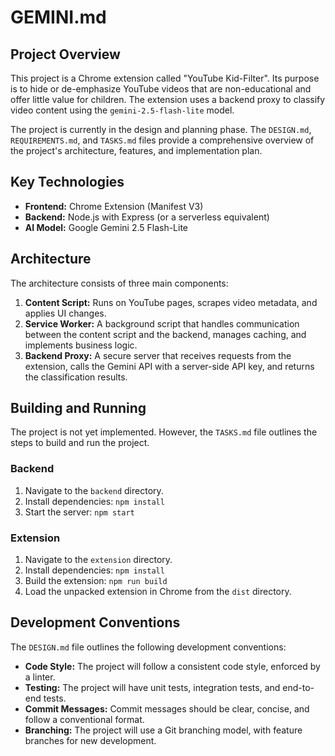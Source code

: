 # GEMINI.md

## Project Overview

This project is a Chrome extension called "YouTube Kid-Filter". Its purpose is to hide or de-emphasize YouTube videos that are non-educational and offer little value for children. The extension uses a backend proxy to classify video content using the `gemini-2.5-flash-lite` model.

The project is currently in the design and planning phase. The `DESIGN.md`, `REQUIREMENTS.md`, and `TASKS.md` files provide a comprehensive overview of the project's architecture, features, and implementation plan.

## Key Technologies

*   **Frontend:** Chrome Extension (Manifest V3)
*   **Backend:** Node.js with Express (or a serverless equivalent)
*   **AI Model:** Google Gemini 2.5 Flash-Lite

## Architecture

The architecture consists of three main components:

1.  **Content Script:** Runs on YouTube pages, scrapes video metadata, and applies UI changes.
2.  **Service Worker:** A background script that handles communication between the content script and the backend, manages caching, and implements business logic.
3.  **Backend Proxy:** A secure server that receives requests from the extension, calls the Gemini API with a server-side API key, and returns the classification results.

## Building and Running

The project is not yet implemented. However, the `TASKS.md` file outlines the steps to build and run the project.

### Backend

1.  Navigate to the `backend` directory.
2.  Install dependencies: `npm install`
3.  Start the server: `npm start`

### Extension

1.  Navigate to the `extension` directory.
2.  Install dependencies: `npm install`
3.  Build the extension: `npm run build`
4.  Load the unpacked extension in Chrome from the `dist` directory.

## Development Conventions

The `DESIGN.md` file outlines the following development conventions:

*   **Code Style:** The project will follow a consistent code style, enforced by a linter.
*   **Testing:** The project will have unit tests, integration tests, and end-to-end tests.
*   **Commit Messages:** Commit messages should be clear, concise, and follow a conventional format.
*   **Branching:** The project will use a Git branching model, with feature branches for new development.
